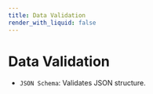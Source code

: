 ```yaml
---
title: Data Validation
render_with_liquid: false
---
```


# Data Validation
* `JSON Schema`: Validates JSON structure.
